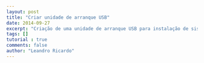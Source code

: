 ```yaml
---
layout: post
title: "Criar unidade de arranque USB"
date: 2014-09-27
excerpt: "Criação de uma unidade de arranque USB para instalação de sistema operativos GNU/Linux"
tags: []
tutorial : true
comments: false
author: "Leandro Ricardo"
---
```

